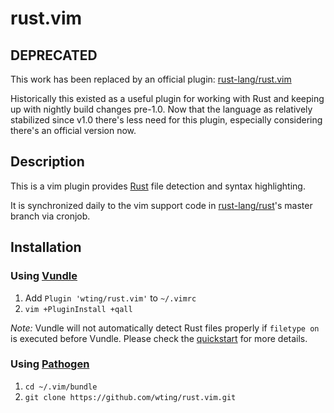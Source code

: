 # rust.vim

## DEPRECATED

This work has been replaced by an official plugin: [rust-lang/rust.vim](https://github.com/rust-lang/rust.vim)

Historically this existed as a useful plugin for working with Rust and keeping
up with nightly build changes pre-1.0. Now that the language as relatively
stabilized since v1.0 there's less need for this plugin, especially considering
there's an official version now.

## Description

This is a vim plugin provides [Rust][r] file detection and syntax highlighting.

It is synchronized daily to the vim support code in [rust-lang/rust][rr]'s
master branch via cronjob.

## Installation

### Using [Vundle][v]

1. Add `Plugin 'wting/rust.vim'` to `~/.vimrc`
2. `vim +PluginInstall +qall`

*Note:* Vundle will not automatically detect Rust files properly if `filetype
on` is executed before Vundle. Please check the [quickstart][vqs] for more
details.

### Using [Pathogen][p]

1. `cd ~/.vim/bundle`
2. `git clone https://github.com/wting/rust.vim.git`

[rr]: https://github.com/rust-lang/rust
[p]: https://github.com/tpope/vim-pathogen
[r]: https://en.wikipedia.org/wiki/Rust_language
[v]: https://github.com/gmarik/vundle
[vqs]: https://github.com/gmarik/vundle#quick-start
